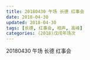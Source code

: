 ```yaml
---
title: 20180430 午场 长德 红事会
date: 2018-04-30
updated: 2018-04-30
tags: [长德, 红事会, 相声, 高峰]
categories: (2018)戊戌年场次 
---
```

20180430 午场 长德 红事会
